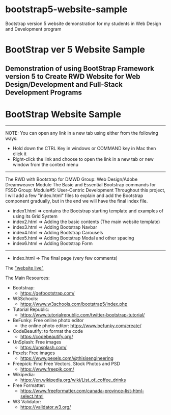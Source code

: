 # bootstrap5-website-sample
Bootstrap version 5 website demonstration for my students in Web Design and Development program

# BootStrap ver 5 Website Sample
Demonstration of using BootStrap Framework version 5 to Create RWD Website for Web Design/Development and Full-Stack Development Programs
---
# BootStrap Website Sample

---
NOTE: You can open any link in a new tab using either from the following ways:
- Hold down the CTRL Key in windows or COMMAND key in Mac then click it
- Right-click the link and choose to open the link in a new tab or new window from the context menu
---
The RWD with Bootstrap for DMWD Group: Web Design/Adobe Dreamweaver Module
The Basic and Essential Bootstrap commands for FSSD Group: Module#5: User-Centric Development
Throughout this project, I will add a few "index.html" files to explain and add the Bootstrap component gradually, but in the end we will have the final index file.

- index1.html => contains the Bootstrap starting template and examples of using its Grid System
- index2.html => Adding the basic contents (The main website template)
- index3.html => Adding Bootstrap Navbar
- index4.html => Adding Bootstrap Carousels
- index5.html => Adding Bootstrap Modal and other spacing
- index6.html => Adding Bootstrap Form
*****************************************************************
- index.html => The final page (very few comments)

The ["website live"](https://anmarjarjees.github.io/bootstrap5-website-sample)

The Main Resources:
* Bootstrap:
    * https://getbootstrap.com/
* W3Schools:
    * https://www.w3schools.com/bootstrap5/index.php
* Tutorial Republic:
    * https://www.tutorialrepublic.com/twitter-bootstrap-tutorial/
* BeFunky: Free online photo editor
    * the online photo editor: https://www.befunky.com/create/
* CodeBeautify: to format the code
    * https://codebeautify.org/
* UnSplash: Free images
    * https://unsplash.com/
* Pexels: Free images
    * https://www.pexels.com/@thisisengineering
* Freepick: Find Free Vectors, Stock Photos and PSD
    * https://www.freepik.com/
* Wikipedia:
    * https://en.wikipedia.org/wiki/List_of_coffee_drinks
* Free Formatter:
    * https://www.freeformatter.com/canada-province-list-html-select.html
* W3 Validator:
   * https://validator.w3.org/


